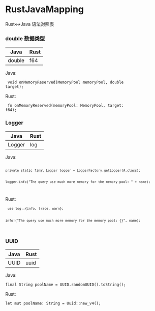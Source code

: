 # RustJavaMapping
Rust&lt;->Java 语法对照表

### double 数据类型

|  Java   | Rust  |
|  ----  | ----  |
| double  | f64 |


Java: </p>
<code>
void onMemoryReserved(MemoryPool memoryPool, double target);
</code>

Rust: </p>
<code>
fn onMemoryReserved(memoryPool: MemoryPool, target: f64);
</code>


### Logger

|  Java   | Rust  |
|  ----  | ----  |
| Logger  | log |

Java: </p>
<code>
```private static final Logger logger = LoggerFactory.getLogger(A.class);```</p>
```logger.info("The query use much more memory for the memory pool: " + name);```</p>
</code>

Rust: </p>
<code>
```use log::{info, trace, warn};```</p>
```info!("The query use much more memory for the memory pool: {}", name);```</p>
</code>



### UUID

|  Java   | Rust  |
|  ----  | ----  |
| UUID  | uuid |

Java: </p>
```final String poolName = UUID.randomUUID().toString();```

Rust: </p>
```let mut poolName: String = Uuid::new_v4();```




